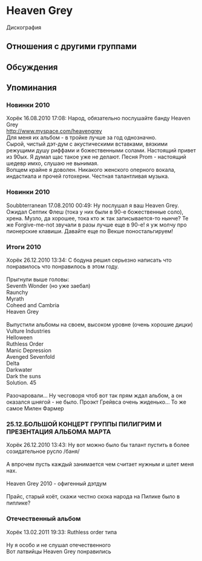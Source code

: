# Heaven Grey

Дискография

## Отношения с другими группами


## Обсуждения


## Упоминания

### Новинки 2010

Хорёк 16.08.2010 17:08:
Народ, обязательно послушайте банду Heaven Grey<BR><A HREF="http://www.myspace.com/heavengrey" TARGET="_blank">http://www.myspace.com/heavengrey</A><BR>Для меня их альбом - в тройке лучше за год однозначно.<BR>Сырой, чистый дэт-дум с акустическими вставками, вязкими режущими душу риффами и божественными солами. Настоящий привет из 90ых. Я думал щас такое уже не делают. Песня Prom - настоящий шедевр имхо, слушаю не вынимая.<BR>Вопщем крайне я доволен. Никакого женского оперного вокала, индастиала и прочей готохерни. Честная талантливая музыка.

### Новинки 2010

Soubbterranean 17.08.2010 00:49:
Ну послушал я ваш Heaven Grey. Ожидал Септик Флеш (тока у них были в 90-е божественные соло), хрена. Музло, да хорошее, тока кто ж так записывается-то нынче? Те же Forgive-me-not звучали в разы лучше еще в 90-е! я уж молчу про пионерские клавиши. Давайте еще по Векше поностальгируем!

### Итоги 2010

Хорёк 26.12.2010 13:34:
С бодуна решил серьезно написать что понравилось что понравилось в этом году.<BR><BR>Прыгнули выше головы: <BR>Seventh Wonder (но уже заебал)<BR>Raunchy<BR>Myrath<BR>Coheed and Cambria<BR>Heaven Grey<BR><BR>Выпустили альбомы на своем, высоком уровне (очень хорошие дицки)<BR>Vulture Industries<BR>Helloween<BR>Ruthless Order<BR>Manic Depression<BR>Avenged Sevenfold<BR>Delta<BR>Darkwater<BR>Dark the suns<BR>Solution. 45<BR><BR>Разочаровали... Ну чесговоря чтоб вот так прям ждал альбом, а он оказался шнягой - не было. Проэкт Грейвса очень жиденько... То же самое Милен Фармер

### 25.12.БОЛЬШОЙ КОНЦЕРТ ГРУППЫ ПИЛИГРИМ И ПРЕЗЕНТАЦИЯ АЛЬБОМА МАРТА

Хорёк 26.12.2010 13:43:
Ну вот можно было бы талант пустить в более созидательное русло /баня/<BR><BR>А впрочем пусть каждый занимается чем считает нужным и шлет меня нах.<BR><BR>Heaven Grey 2010 - офигенный дэтдум<BR><BR>Прайс, старый коёт, скажи честно скока народа на Пилике было в пиплике? 

### Отечественный альбом

Хорёк 13.02.2011 19:33:
Ruthless order типа<BR><BR>Ну я особо и не слушал отечественного<BR>Вот латвийцы Heaven Grey понравились

